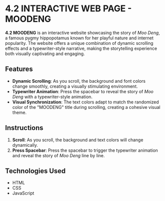 # 4.2 INTERACTIVE WEB PAGE - MOODENG

**4.2 MOODENG** is an interactive website showcasing the story of *Moo Deng*, a famous pygmy hippopotamus known for her playful nature and internet popularity. The website offers a unique combination of dynamic scrolling effects and a typewriter-style narrative, making the storytelling experience both visually captivating and engaging.

## Features
- **Dynamic Scrolling**: As you scroll, the background and font colors change smoothly, creating a visually stimulating environment.
- **Typewriter Animation**: Press the spacebar to reveal the story of *Moo Deng* with a typewriter-style animation.
- **Visual Synchronization**: The text colors adapt to match the randomized color of the "MOODENG" title during scrolling, creating a cohesive visual theme.

## Instructions
1. **Scroll**: As you scroll, the background and text colors will change dynamically.
2. **Press Spacebar**: Press the spacebar to trigger the typewriter animation and reveal the story of *Moo Deng* line by line.

## Technologies Used
- HTML
- CSS
- JavaScript